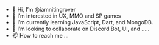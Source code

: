 - 👋 Hi, I’m @iamnitingrover
- 👀 I’m interested in UX, MMO and SP games
- 🌱 I’m currently learning JavaScript, Dart, and MongoDB.
- 💞️ I’m looking to collaborate on Discord Bot, UI, and .....
- 📫 How to reach me ...

<!---
iamnitingrover/iamnitingrover is a ✨ special ✨ repository because its `README.md` (this file) appears on your GitHub profile.
You can click the Preview link to take a look at your changes.
--->
